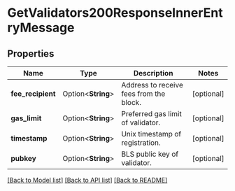 # GetValidators200ResponseInnerEntryMessage

## Properties

Name | Type | Description | Notes
------------ | ------------- | ------------- | -------------
**fee_recipient** | Option<**String**> | Address to receive fees from the block. | [optional]
**gas_limit** | Option<**String**> | Preferred gas limit of validator. | [optional]
**timestamp** | Option<**String**> | Unix timestamp of registration. | [optional]
**pubkey** | Option<**String**> | BLS public key of validator. | [optional]

[[Back to Model list]](../README.md#documentation-for-models) [[Back to API list]](../README.md#documentation-for-api-endpoints) [[Back to README]](../README.md)


